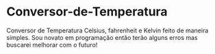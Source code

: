# Conversor-de-Temperatura
Conversor de Temperatura Celsius, fahrenheit e Kelvin feito de maneira simples. Sou novato em programação então terão alguns erros mas buscarei melhorar com o futuro!
